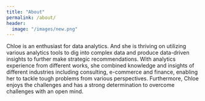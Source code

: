 ```yaml
---
title: "About"
permalink: /about/
header:
  image: "/images/new.png"
---
```


Chloe is an enthusiast for data analytics. And she is thriving on utilizing various analytics tools to dig into complex data and produce data-driven insights to further make strategic recommendations. With analytics experience from different works, she combined knowledge and insights of different industries including consulting, e-commerce and finance, enabling her to tackle tough problems from various perspectives. Furthermore, Chloe enjoys the challenges and has a strong determination to overcome challenges with an open mind.
